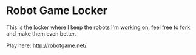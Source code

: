 Robot Game Locker
===================

This is the locker where I keep the robots I'm working on, feel free to fork
and make them even better.

Play here: http://robotgame.net/
